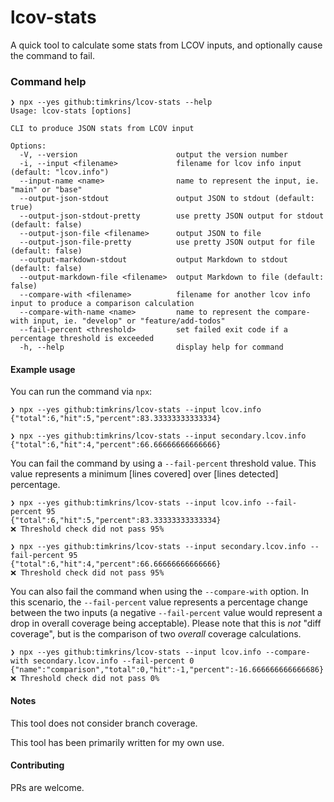 # lcov-stats

A quick tool to calculate some stats from LCOV inputs, and optionally cause the command to fail.

### Command help


```
❯ npx --yes github:timkrins/lcov-stats --help
Usage: lcov-stats [options]

CLI to produce JSON stats from LCOV input

Options:
  -V, --version                      output the version number
  -i, --input <filename>             filename for lcov info input (default: "lcov.info")
  --input-name <name>                name to represent the input, ie. "main" or "base"
  --output-json-stdout               output JSON to stdout (default: true)
  --output-json-stdout-pretty        use pretty JSON output for stdout (default: false)
  --output-json-file <filename>      output JSON to file
  --output-json-file-pretty          use pretty JSON output for file (default: false)
  --output-markdown-stdout           output Markdown to stdout (default: false)
  --output-markdown-file <filename>  output Markdown to file (default: false)
  --compare-with <filename>          filename for another lcov info input to produce a comparison calculation
  --compare-with-name <name>         name to represent the compare-with input, ie. "develop" or "feature/add-todos"
  --fail-percent <threshold>         set failed exit code if a percentage threshold is exceeded
  -h, --help                         display help for command
```

#### Example usage

You can run the command via `npx`:
```
❯ npx --yes github:timkrins/lcov-stats --input lcov.info
{"total":6,"hit":5,"percent":83.33333333333334}

❯ npx --yes github:timkrins/lcov-stats --input secondary.lcov.info
{"total":6,"hit":4,"percent":66.66666666666666}
```

You can fail the command by using a `--fail-percent` threshold value. This value represents a minimum [lines covered] over [lines detected] percentage.
```
❯ npx --yes github:timkrins/lcov-stats --input lcov.info --fail-percent 95
{"total":6,"hit":5,"percent":83.33333333333334}
❌ Threshold check did not pass 95%

❯ npx --yes github:timkrins/lcov-stats --input secondary.lcov.info --fail-percent 95
{"total":6,"hit":4,"percent":66.66666666666666}
❌ Threshold check did not pass 95%
```

You can also fail the command when using the `--compare-with` option. In this scenario, the `--fail-percent` value represents a percentage change between the two inputs (a negative `--fail-percent` value would represent a drop in overall coverage being acceptable). Please note that this is _not_ "diff coverage", but is the comparison of two _overall_ coverage calculations.
```
❯ npx --yes github:timkrins/lcov-stats --input lcov.info --compare-with secondary.lcov.info --fail-percent 0
{"name":"comparison","total":0,"hit":-1,"percent":-16.666666666666686}
❌ Threshold check did not pass 0%
```

#### Notes

This tool does not consider branch coverage.

This tool has been primarily written for my own use.

#### Contributing

PRs are welcome.
